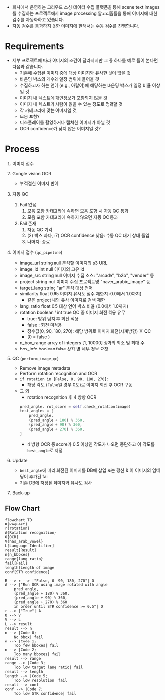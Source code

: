 - 회사에서 운영하는 크라우드 소싱 데이터 수집 플랫폼을 통해 scene text images를 수집하는 프로젝트에서 image processing 알고리즘들을 통해 이미지에 대한 검수를 자동화하고 있습니다.
- 자동 검수를 통과하지 못한 이미지에 한해서는 수동 검수를 진행합니다.

# Requirements
- 세부 프로젝트에 따라 이미지의 조건이 달라지지만 그 중 하나를 예로 들어 본다면 다음과 같습니다.
    - 기존에 수집된 이미지 중에 대상 이미지와 유사한 것이 없을 것
    - 바운딩 박스의 개수와 일정 범위에 들어올 것
    - 수집하고자 하는 언어 (e.g., 아랍어)에 해당하는 바운딩 박스가 일정 비율 이상일 것
    - 이미지 내 텍스트에 개인정보가 포함되지 않을 것
    - 이미지 내 텍스트가 사람이 읽을 수 있는 정도로 명확할 것
    - 각 카테고리에 맞는 이미지일 것
    - 모음 포함?
    - 디스플레이를 촬영하거나 캡쳐한 이미지가 아닐 것
    - OCR confidence가 낮지 않은 이미지일 것?

# Process
1. 이미지 접수
2. Google vision OCR
    - 부적절한 이미지 반려
3. 자동 QC
    1. Fail 없음
        1. 모음 포함 카테고리에 속하면 모음 포함 시 자동 QC 통과
        2. 모음 포함 카테고리에 속하지 않으면 자동 QC 통과
    2. Fail 존재
        1. 자동 QC 기각
        2. (2) 박스 과다, (7) OCR confidence 낮음: 수동 QC 대기 상태 돌입
        3. 나머지: 종료

1. 이미지 접수 (`qc_pipeline`)
    - image_url	string	null	분석할 이미지의 s3 URL
    - image_id	int	null	이미지의 고유 id
    - image_src	string	null	이미지 수집 소스: "arcade", "b2b", "vender" 등
    - project	string	null	이미지 수집 프로젝트명 "naver_arabic_image" 등
    - target_lang	string	"ar"	분석 대상 언어
    - similarity	float	0.95	이미지 유사도 점수 제한치 (0.0에서 1.0까지)
        - 같은 project 내의 유사 이미지로 검색 제한
    - lang_ratio	float	0.5	대상 언어 박스 비율 (0.0에서 1.0까지)
    - rotation	boolean / int	true	QC 중 이미지 회전 적용 유무
        - true: 방위 탐지 후 회전 적용
        - false  : 회전 미적용
        - 정수값(0, 90, 180, 270): 해당 방위로 이미지 회전(시계방향) 후 QC
        - (0 = false )
    - n_box_range	array of integers	[1, 10000]	상자의 최소 및 최대 수
    - box_info	boolean	false	상자 별 세부 정보 요청
1. QC (`perform_image_qc`)
    - Remove image metadata
    - Perform rotation recognition and OCR
    - `if rotation in [False, 0, 90, 180, 270]`:
        - 해당 각도 (`False`일 경우 0도)로 이미지 회전 후 OCR 구동
    - 그 외
        - rotation recognition 후 4 방향 OCR
        ```python
        pred_angle, rot_score = self.check_rotation(image)
        test_angles = [
            pred_angle,
            (pred_angle + 180) % 360,
            (pred_angle + 90) % 360,
            (pred_angle + 270) % 360,
        ]
        ```
        - 4 방향 OCR 중 score가 0.5 이상인 각도가 나오면 중단하고 이 각도를 `best_angle`로 지정
1. Update
    - `best_angle`에 따라 회전된 이미지를 DB에 삽입 또는 갱신 & 이 이미지의 임베딩이 추가된 fai
    - 기존 DB에 저장된 이미지와 유사도 검사
1. Back-up
## Flow Chart
```mermaid
flowchart TD
R[Request]
r{rotation}
A{Rotation recognition}
O[OCR]
V{has_arab_vowel}
L[Language Identifier]
result[Result]
n{n_bboxes}
range{lang_ratio}
fail[Fail]
length[Length of image]
conf[STR confidence]

R --> r --> |"False, 0, 90, 180, 270"| O
A --> |"Run OCR using image rotated with angle
    pred_angle,
    (pred_angle + 180) % 360,
    (pred_angle + 90) % 360,
    (pred_angle + 270) % 360
    in order until STR confidence >= 0.5"| O
r --> |"True"| A
O --> V
V --> L
L --> result
result --> n
n --> |Code 0;
    No bbox| fail
n --> |Code 1;
    Too few bboxes| fail
n --> |Code 2;
    Too many bboxes| fail
result --> range
range --> |Code 3;
    Too low target lang ratio| fail
result --> length
length --> |Code 5;
    Too low resolution| fail
result --> conf
conf --> |Code 7;
    Too low STR confidence| fail
```